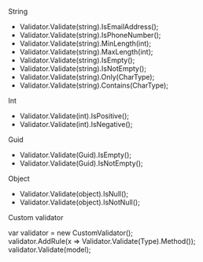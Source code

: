 String

- Validator.Validate(string).IsEmailAddress();
- Validator.Validate(string).IsPhoneNumber();
- Validator.Validate(string).MinLength(int);
- Validator.Validate(string).MaxLength(int);
- Validator.Validate(string).IsEmpty();
- Validator.Validate(string).IsNotEmpty();
- Validator.Validate(string).Only(CharType);
- Validator.Validate(string).Contains(CharType);

Int

- Validator.Validate(int).IsPositive();
- Validator.Validate(int).IsNegative();

Guid

- Validator.Validate(Guid).IsEmpty();
- Validator.Validate(Guid).IsNotEmpty();

Object

- Validator.Validate(object).IsNull();
- Validator.Validate(object).IsNotNull();

Custom validator

var validator = new CustomValidator<Type>();<br>
validator.AddRule(x => Validator.Validate(Type).Method());<br>
validator.Validate(model);
